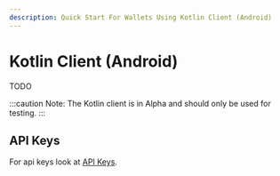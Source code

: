 ```yaml
---
description: Quick Start For Wallets Using Kotlin Client (Android)
---
```


# Kotlin Client (Android)

TODO

:::caution
Note: The Kotlin client is in Alpha and should only be used for testing.
:::

## API Keys

For api keys look at [API Keys](../../api/api-keys.md).
